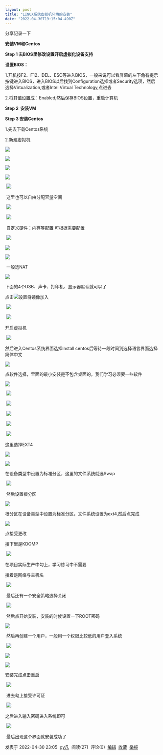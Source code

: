 ```yaml
---
layout: post
title: "LINUX系统虚拟机环境的安装"
date: "2022-04-30T19:15:04.490Z"
---
```

分享记录一下

**安装VM和Centos**

**Step 1 去BIOS里修改设置开启虚拟化设备支持**

**设置BIOS：**

1.开机按F2、F12、DEL、ESC等进入BIOS，一般来说可以看屏幕的左下角有提示按键进入BIOS，进入BIOS以后找到Configuration选择或者Security选项，然后选择Virtualization,或者Intel Virtual Technology,点进去

2.将其值设置成：Enabled,然后保存BIOS设置，重启计算机

**Step 2  安装VM**

**Step 3 安装Centos**

1.先去下载Centos系统

2.新建虚拟机

![](https://img2022.cnblogs.com/blog/2844461/202204/2844461-20220416160548703-26560867.png)

![](https://img2022.cnblogs.com/blog/2844461/202204/2844461-20220416160842499-1670271583.png)

![](https://img2022.cnblogs.com/blog/2844461/202204/2844461-20220416160858418-381634972.png)

![](https://img2022.cnblogs.com/blog/2844461/202204/2844461-20220416160913333-796709482.png)

 ![](https://img2022.cnblogs.com/blog/2844461/202204/2844461-20220416160926154-504612577.png)

 这里也可以自由分配容量空间

 ![](https://img2022.cnblogs.com/blog/2844461/202204/2844461-20220416161005418-1098489865.png)

 ![](https://img2022.cnblogs.com/blog/2844461/202204/2844461-20220416161025840-1872816586.png)

 自定义硬件：内存等配置 可根据需要配置

 ![](https://img2022.cnblogs.com/blog/2844461/202204/2844461-20220416161135277-297110135.png)

![](https://img2022.cnblogs.com/blog/2844461/202204/2844461-20220416161149341-558263368.png)

![](https://img2022.cnblogs.com/blog/2844461/202204/2844461-20220416161158639-2105336013.png)

 一般选NAT

![](https://img2022.cnblogs.com/blog/2844461/202204/2844461-20220416161304374-1798668941.png)

下面的4个USB、声卡、打印机、显示器默认就可以了

点击![](https://img2022.cnblogs.com/blog/2844461/202204/2844461-20220416161358295-525161274.png)设置将镜像加入

 ![](https://img2022.cnblogs.com/blog/2844461/202204/2844461-20220416161433479-731595289.png)

 ![](https://img2022.cnblogs.com/blog/2844461/202204/2844461-20220416161446818-1800439346.png)

开启虚拟机

 ![](https://img2022.cnblogs.com/blog/2844461/202204/2844461-20220416161543597-210795853.png)

然后进入Centos系统界面选择Install centos后等待一段时间到选择语言界面选择简体中文

![](https://img2022.cnblogs.com/blog/2844461/202204/2844461-20220416161600914-1321180861.png)

点软件选择，里面的最小安装是不包含桌面的，我们学习必须要一些软件

![](https://img2022.cnblogs.com/blog/2844461/202204/2844461-20220416161629603-1583712307.png)

 ![](https://img2022.cnblogs.com/blog/2844461/202204/2844461-20220416161639105-966384096.png)

 ![](https://img2022.cnblogs.com/blog/2844461/202204/2844461-20220416161652080-899129634.png)

 ![](https://img2022.cnblogs.com/blog/2844461/202204/2844461-20220416161751823-2005551421.png)

 ![](https://img2022.cnblogs.com/blog/2844461/202204/2844461-20220416161806459-1145168243.png)

 ![](https://img2022.cnblogs.com/blog/2844461/202204/2844461-20220416161841715-945888930.png)

这里选择EXT4

![](https://img2022.cnblogs.com/blog/2844461/202204/2844461-20220416161919289-224755078.png)

![](https://img2022.cnblogs.com/blog/2844461/202204/2844461-20220416162030376-186281930.png)

在设备类型中设置为标准分区，这里的文件系统就选Swap

 ![](https://img2022.cnblogs.com/blog/2844461/202204/2844461-20220416162056376-1428490654.png)

 然后设置根分区

![](https://img2022.cnblogs.com/blog/2844461/202204/2844461-20220416162130212-1677012707.png)

根分区在设备类型中设置为标准分区，文件系统设置为ext4,然后点完成

![](https://img2022.cnblogs.com/blog/2844461/202204/2844461-20220416162200581-1158883050.png)

点接受更改

接下里是KDOMP

 ![](https://img2022.cnblogs.com/blog/2844461/202204/2844461-20220416162304406-1147896577.png)

在项目实际生产中勾上，学习练习中不需要

接着是网络与主机名

 ![](https://img2022.cnblogs.com/blog/2844461/202204/2844461-20220416162347182-1670724001.png)

 最后还有一个安全策略选择关闭

 ![](https://img2022.cnblogs.com/blog/2844461/202204/2844461-20220416162407024-431004581.png)

 然后点开始安装，安装的时候设置一下ROOT密码

![](https://img2022.cnblogs.com/blog/2844461/202204/2844461-20220416162445207-74743955.png)

 然后再创建一个用户，一般用一个权限比较低的用户登入系统

 ![](https://img2022.cnblogs.com/blog/2844461/202204/2844461-20220416162514535-1982787803.png)

![](https://img2022.cnblogs.com/blog/2844461/202204/2844461-20220416162539949-354867101.png)

![](https://img2022.cnblogs.com/blog/2844461/202204/2844461-20220416162548460-402262459.png)

安装完成点击重启

 ![](https://img2022.cnblogs.com/blog/2844461/202204/2844461-20220416162627164-139133702.png)

 进去勾上接受许可证

 ![](https://img2022.cnblogs.com/blog/2844461/202204/2844461-20220416162649864-1026934651.png)

之后进入输入密码进入系统即可

 ![](https://img2022.cnblogs.com/blog/2844461/202204/2844461-20220416162708668-1411117097.png)

 最后出现这个界面就安装成功了

发表于 2022-04-30 23:05  [qy凡](https://www.cnblogs.com/sitqyflinux/)  阅读(27)  评论(0)  [编辑](https://i.cnblogs.com/EditPosts.aspx?postid=16153305)  [收藏](javascript:void(0))  [举报](javascript:void(0))